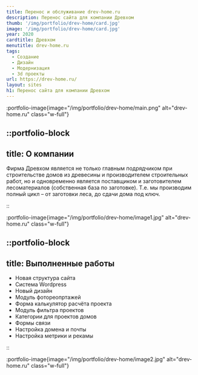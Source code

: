 ```yaml
---
title: Перенос и обслуживание drev-home.ru
description: Перенос сайта для компании Древхом
thumb: '/img/portfolio/drev-home/card.jpg'
image: '/img/portfolio/drev-home/card.jpg'
year: 2020
cardtitle: Древхом
menutitle: drev-home.ru
tags:
  - Создание
  - Дизайн
  - Модернизация
  - 3d проекты
url: https://drev-home.ru/
layout: sites
h1: Перенос сайта для компании Древхом
---
```



:portfolio-image{image="/img/portfolio/drev-home/main.png" alt="drev-home.ru" class="w-full"}

::portfolio-block
---
title: О компании
---
Фирма Древхом является не только главным подрядчиком при строительстве домов из древесины и производителем строительных
работ, но и одновременно является поставщиком и заготовителем лесоматериалов (собственная база по заготовке). Т.е. мы
производим полный цикл – от заготовки леса, до сдачи дома под ключ.

::

:portfolio-image{image="/img/portfolio/drev-home/image1.jpg" alt="drev-home.ru" class="w-full"}

::portfolio-block
---
title: Выполненные работы
---

- Новая структура сайта
- Система Wordpress
- Новый дизайн
- Модуль фотореопртажей
- Форма калькулятор расчёта проекта
- Модуль фильтра проектов
- Категории для проектов домов
- Формы связи
- Настройка домена и почты
- Настройка метрики и рекамы

::

:portfolio-image{image="/img/portfolio/drev-home/image2.jpg" alt="drev-home.ru" class="w-full"}